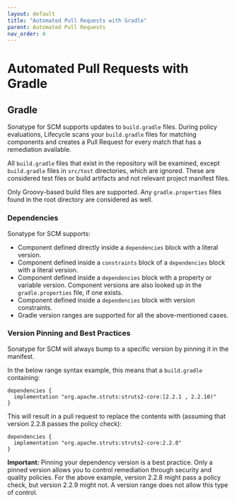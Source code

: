 ```yaml
---
layout: default
title: "Automated Pull Requests with Gradle"
parent: Automated Pull Requests
nav_order: 4
---
```


# Automated Pull Requests with Gradle

## Gradle

Sonatype for SCM supports updates to `build.gradle` files. During policy evaluations, Lifecycle scans your `build.gradle` files for matching components and creates a Pull Request for every match that has a remediation available.

All `build.gradle` files that exist in the repository will be examined, except `build.gradle` files in `src/test` directories, which are ignored. These are considered test files or build artifacts and not relevant project manifest files.

Only Groovy-based build files are supported. Any `gradle.properties` files found in the root directory are considered as well.

### Dependencies

Sonatype for SCM supports:

- Component defined directly inside a `dependencies` block with a literal version.
- Component defined inside a `constraints` block of a `dependencies` block with a literal version.
- Component defined inside a `dependencies` block with a property or variable version. Component versions are also looked up in the `gradle.properties` file, if one exists.
- Component defined inside a `dependencies` block with version constraints.
- Gradle version ranges are supported for all the above-mentioned cases.

### Version Pinning and Best Practices

Sonatype for SCM will always bump to a specific version by pinning it in the manifest.

In the below range syntax example, this means that a `build.gradle` containing:

```
dependencies {
  implementation "org.apache.struts:struts2-core:[2.2.1 , 2.2.10)"
}
```

This will result in a pull request to replace the contents with (assuming that version 2.2.8 passes the policy check):

```
dependencies {
  implementation "org.apache.struts:struts2-core:2.2.8"
}
```

**Important:** Pinning your dependency version is a best practice. Only a pinned version allows you to control remediation through security and quality policies. For the above example, version 2.2.8 might pass a policy check, but version 2.2.9 might not. A version range does not allow this type of control.
